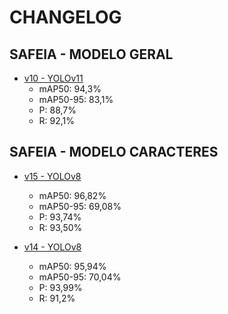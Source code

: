 # CHANGELOG

## SAFEIA - MODELO GERAL
* [v10 - YOLOv11](safeia.geral.v10.pt)
    - mAP50: 94,3%
    - mAP50-95: 83,1%
    - P: 88,7%
    - R: 92,1%

## SAFEIA - MODELO CARACTERES
* [v15 - YOLOv8](safeia.caracteres.v15.pt)
    - mAP50: 96,82%
    - mAP50-95: 69,08%
    - P: 93,74%
    - R: 93,50%
    
* [v14 - YOLOv8](safeia.caracteres.v14.pt)
    - mAP50: 95,94%
    - mAP50-95: 70,04%
    - P: 93,99%
    - R: 91,2%